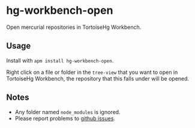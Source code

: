 # hg-workbench-open

Open mercurial repositories in TortoiseHg Workbench.

## Usage

Install with `apm install hg-workbench-open`.

Right click on a file or folder in the `tree-view` that you want to open in TortoiseHg Workbench, the repository that this falls under will be opened.

## Notes

- Any folder named `node_modules` is ignored.
- Please report problems to [github issues](https://github.com/pxgamer/hg-workbench-open/issues).
